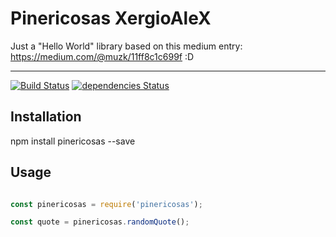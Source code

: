 # Pinericosas XergioAleX

Just a "Hello World" library based on this medium entry: https://medium.com/@muzk/11ff8c1c699f :D

---

[![Build Status](https://travis-ci.org/xergioalex/pinericosas.svg?branch=master)](https://travis-ci.org/xergioalex/pinericosas)
[![dependencies Status](https://david-dm.org/xergioalex/pinericosas/status.svg)](https://david-dm.org/xergioalex/pinericosas)

## Installation

npm install pinericosas --save

## Usage

```javascript

const pinericosas = require('pinericosas');

const quote = pinericosas.randomQuote();

```